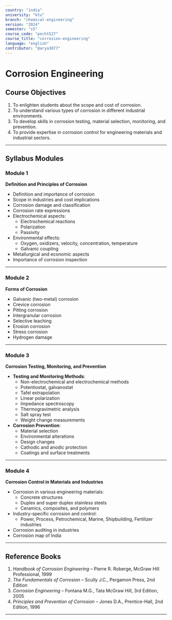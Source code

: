 ```yaml
---
country: "india"
university: "ktu"
branch: "chemical-engineering"
version: "2024"
semester: "s5"
course_code: "pecht527"
course_title: "corrosion-engineering"
language: "english"
contributor: "@arya3077"
---
```


# Corrosion Engineering

## Course Objectives

1. To enlighten students about the scope and cost of corrosion.  
2. To understand various types of corrosion in different industrial environments.  
3. To develop skills in corrosion testing, material selection, monitoring, and prevention.  
4. To provide expertise in corrosion control for engineering materials and industrial sectors.

---

## Syllabus Modules

### Module 1  
**Definition and Principles of Corrosion**  
- Definition and importance of corrosion  
- Scope in industries and cost implications  
- Corrosion damage and classification  
- Corrosion rate expressions  
- Electrochemical aspects:  
  - Electrochemical reactions  
  - Polarization  
  - Passivity  
- Environmental effects:  
  - Oxygen, oxidizers, velocity, concentration, temperature  
  - Galvanic coupling  
- Metallurgical and economic aspects  
- Importance of corrosion inspection

---

### Module 2  
**Forms of Corrosion**  
- Galvanic (two-metal) corrosion  
- Crevice corrosion  
- Pitting corrosion  
- Intergranular corrosion  
- Selective leaching  
- Erosion corrosion  
- Stress corrosion  
- Hydrogen damage

---

### Module 3  
**Corrosion Testing, Monitoring, and Prevention**  
- **Testing and Monitoring Methods**:  
  - Non-electrochemical and electrochemical methods  
  - Potentiostat, galvanostat  
  - Tafel extrapolation  
  - Linear polarization  
  - Impedance spectroscopy  
  - Thermogravimetric analysis  
  - Salt spray test  
  - Weight change measurements  
- **Corrosion Prevention**:  
  - Material selection  
  - Environmental alterations  
  - Design changes  
  - Cathodic and anodic protection  
  - Coatings and surface treatments

---

### Module 4  
**Corrosion Control in Materials and Industries**  
- Corrosion in various engineering materials:  
  - Concrete structures  
  - Duplex and super duplex stainless steels  
  - Ceramics, composites, and polymers  
- Industry-specific corrosion and control:  
  - Power, Process, Petrochemical, Marine, Shipbuilding, Fertilizer industries  
- Corrosion auditing in industries  
- Corrosion map of India

---

## Reference Books

1. *Handbook of Corrosion Engineering* – Pierre R. Roberge, McGraw Hill Professional, 1999  
2. *The Fundamentals of Corrosion* – Scully J.C., Pergamon Press, 2nd Edition  
3. *Corrosion Engineering* – Fontana M.G., Tata McGraw Hill, 3rd Edition, 2005  
4. *Principles and Prevention of Corrosion* – Jones D.A., Prentice-Hall, 2nd Edition, 1996  

---
